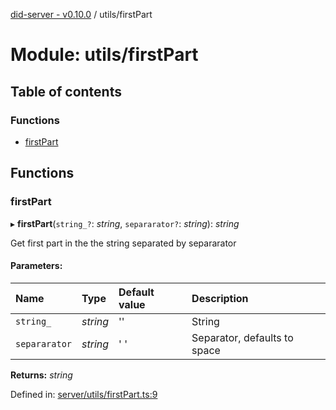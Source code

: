 [did-server - v0.10.0](../README.md) / utils/firstPart

# Module: utils/firstPart

## Table of contents

### Functions

- [firstPart](utils_firstpart.md#firstpart)

## Functions

### firstPart

▸ **firstPart**(`string_?`: *string*, `separarator?`: *string*): *string*

Get first part in the the string separated by separarator

#### Parameters:

Name | Type | Default value | Description |
:------ | :------ | :------ | :------ |
`string_` | *string* | '' | String   |
`separarator` | *string* | ' ' | Separator, defaults to space    |

**Returns:** *string*

Defined in: [server/utils/firstPart.ts:9](https://github.com/Puzzlepart/did/blob/dev/server/utils/firstPart.ts#L9)

